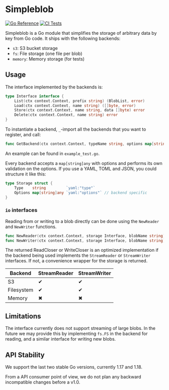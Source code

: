 # Simpleblob

[![Go Reference](https://pkg.go.dev/badge/github.com/PowerDNS/simpleblob.svg)](https://pkg.go.dev/github.com/PowerDNS/simpleblob)
[![CI Tests](https://github.com/PowerDNS/simpleblob/actions/workflows/go.yml/badge.svg)](https://github.com/PowerDNS/simpleblob/actions/workflows/go.yml)

Simpleblob is a Go module that simplifies the storage of arbitrary data by key from Go code. It ships with the following backends:

- `s3`: S3 bucket storage
- `fs`: File storage (one file per blob)
- `memory`: Memory storage (for tests)


## Usage

The interface implemented by the backends is:

```go
type Interface interface {
	List(ctx context.Context, prefix string) (BlobList, error)
	Load(ctx context.Context, name string) ([]byte, error)
	Store(ctx context.Context, name string, data []byte) error
	Delete(ctx context.Context, name string) error
}
```

To instantiate a backend, `_`-import all the backends that you want to register, and call:

```go
func GetBackend(ctx context.Context, typeName string, options map[string]any, params ...Param) (Interface, error)
```

An example can be found in `example_test.go`.

Every backend accepts a `map[string]any` with options and performs its own validation on the options. If you use a YAML, TOML and JSON, you could structure it like this:

```go
type Storage struct {
	Type    string         `yaml:"type"`
	Options map[string]any `yaml:"options"` // backend specific
}
```


### `io` interfaces

Reading from or writing to a blob directly can be done using the `NewReader` and `NewWriter` functions.

```go
func NewReader(ctx context.Context, storage Interface, blobName string) (io.ReadCloser, error)
func NewWriter(ctx context.Context, storage Interface, blobName string) (io.WriteCloser, error)
```

The returned ReadCloser or WriteCloser is an optimized implementation if the backend being used implements the `StreamReader` or `StreamWriter` interfaces.
If not, a convenience wrapper for the storage is returned.

| Backend | StreamReader | StreamWriter |
| --- | --- | --- |
| S3 | ✔ | ✔ |
| Filesystem | ✔ | ✔ |
| Memory | ✖ | ✖ |


## Limitations

The interface currently does not support streaming of large blobs. In the future we may provide this by implementing `fs.FS` in the backend for reading, and a similar interface for writing new blobs.


## API Stability

We support the last two stable Go versions, currently 1.17 and 1.18.

From a API consumer point of view, we do not plan any backward incompatible changes before a v1.0.
